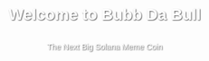 <html lang="en">
<head>
    <meta charset="UTF-8">
    <meta name="viewport" content="width=device-width, initial-scale=1.0">
    <title>Bubb Da Bull - Solana Meme Coin</title>
    <style>
        /* Ensure the page takes up full height */
        html, body {
            height: 100%;
            margin: 0;
            font-family: Arial, sans-serif;
        }
        /* Set the background image */
        body {
            background-image: url (https://github.com/user-attachments/assets/47d87e5a-585b-4c87-ae82-0dbb997023b8);
            background-size: cover; /* Ensures the image covers the entire background */
            background-position: center; /* Centers the image */
            background-repeat: no-repeat; /* Prevents the image from repeating */
        }
        /* Center content */
        .content {
            display: flex;
            flex-direction: column;
            justify-content: center;
            align-items: center;
            height: 100%;
            text-align: center;
            color: #fff; /* Adjust text color for contrast */
            text-shadow: 1px 1px 2px rgba(0, 0, 0, 0.7); /* Adds text shadow for better readability */
        }
        /* Style social media links */
        .social-links {
            margin-top: 20px;
        }
        .social-links a {
            margin: 0 10px;
            text-decoration: none;
            color: #fff;
            font-size: 24px;
        }
        .social-links a:hover {
            opacity: 0.7; /* Adds a hover effect */
        }
    </style>
    <!-- Include Font Awesome for social media icons -->
    <link rel="stylesheet" href="https://cdnjs.cloudflare.com/ajax/libs/font-awesome/6.0.0-beta3/css/all.min.css">
</head>
<body>
    <div class="content">
        <h1>Welcome to Bubb Da Bull</h1>
        <p>The Next Big Solana Meme Coin</p>
        <div class="social-links">
            <a href="https://www.facebook.com/YourPage" target="_blank" aria-label="Facebook"><i class="fab fa-facebook"></i></a>
            <a href="https://twitter.com/YourProfile" target="_blank" aria-label="Twitter"><i class="fab fa-twitter"></i></a>
            <a href="https://pump.fun/YourProfile" target="_blank" aria-label="Pump.fun"><i class="fas fa-bullhorn"></i></a>
        </div>
    </div>
</body>
</html>

